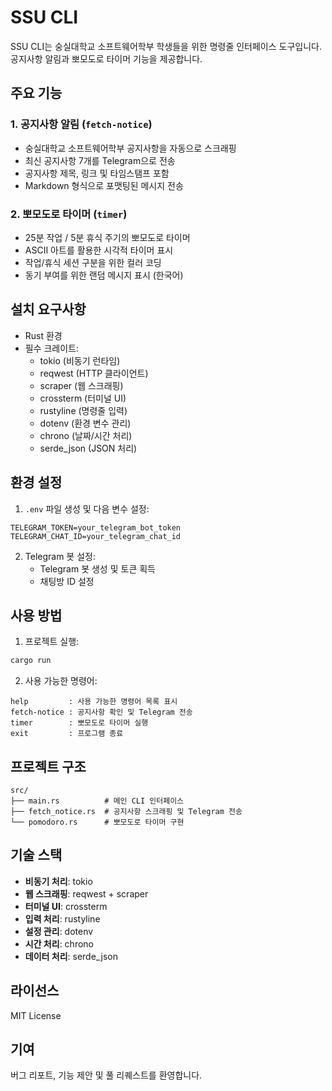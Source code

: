 # SSU CLI

SSU CLI는 숭실대학교 소프트웨어학부 학생들을 위한 명령줄 인터페이스 도구입니다. 공지사항 알림과 뽀모도로 타이머 기능을 제공합니다.

## 주요 기능

### 1. 공지사항 알림 (`fetch-notice`)

- 숭실대학교 소프트웨어학부 공지사항을 자동으로 스크래핑
- 최신 공지사항 7개를 Telegram으로 전송
- 공지사항 제목, 링크 및 타임스탬프 포함
- Markdown 형식으로 포맷팅된 메시지 전송

### 2. 뽀모도로 타이머 (`timer`)

- 25분 작업 / 5분 휴식 주기의 뽀모도로 타이머
- ASCII 아트를 활용한 시각적 타이머 표시
- 작업/휴식 세션 구분을 위한 컬러 코딩
- 동기 부여를 위한 랜덤 메시지 표시 (한국어)

## 설치 요구사항

- Rust 환경
- 필수 크레이트:
  - tokio (비동기 런타임)
  - reqwest (HTTP 클라이언트)
  - scraper (웹 스크래핑)
  - crossterm (터미널 UI)
  - rustyline (명령줄 입력)
  - dotenv (환경 변수 관리)
  - chrono (날짜/시간 처리)
  - serde_json (JSON 처리)

## 환경 설정

1. `.env` 파일 생성 및 다음 변수 설정:

```
TELEGRAM_TOKEN=your_telegram_bot_token
TELEGRAM_CHAT_ID=your_telegram_chat_id
```

2. Telegram 봇 설정:
   - Telegram 봇 생성 및 토큰 획득
   - 채팅방 ID 설정

## 사용 방법

1. 프로젝트 실행:

```bash
cargo run
```

2. 사용 가능한 명령어:

```
help         : 사용 가능한 명령어 목록 표시
fetch-notice : 공지사항 확인 및 Telegram 전송
timer        : 뽀모도로 타이머 실행
exit         : 프로그램 종료
```

## 프로젝트 구조

```
src/
├── main.rs          # 메인 CLI 인터페이스
├── fetch_notice.rs  # 공지사항 스크래핑 및 Telegram 전송
└── pomodoro.rs      # 뽀모도로 타이머 구현
```

## 기술 스택

- **비동기 처리**: tokio
- **웹 스크래핑**: reqwest + scraper
- **터미널 UI**: crossterm
- **입력 처리**: rustyline
- **설정 관리**: dotenv
- **시간 처리**: chrono
- **데이터 처리**: serde_json

## 라이선스

MIT License

## 기여

버그 리포트, 기능 제안 및 풀 리퀘스트를 환영합니다.
